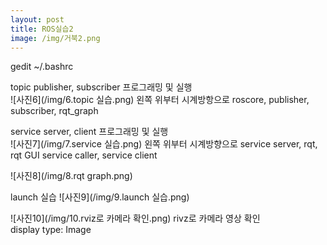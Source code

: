 ```yaml
---
layout: post
title: ROS실습2
image: /img/거북2.png
---
```


gedit ~/.bashrc

 topic publisher, subscriber 프로그래밍 및 실행  
 ![사진6](/img/6.topic 실습.png)
왼쪽 위부터 시계방항으로 roscore, publisher, subscriber, rqt_graph

service server, client 프로그래밍 및 실행  
![사진7](/img/7.service 실습.png)
왼쪽 위부터 시계방향으로 service server, rqt, rqt GUI service caller, service client

![사진8](/img/8.rqt graph.png)

 launch 실습
![사진9](/img/9.launch 실습.png)

![사진10](/img/10.rviz로 카메라 확인.png)
rivz로 카메라 영상 확인  
display type: Image
